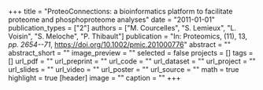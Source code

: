 +++
title = "ProteoConnections: a bioinformatics platform to facilitate proteome and phosphoproteome analyses"
date = "2011-01-01"
publication_types = ["2"]
authors = ["M. Courcelles", "S. Lemieux", "L. Voisin", "S. Meloche", "P. Thibault"]
publication = "In: Proteomics, (11), 13, _pp. 2654--71_, https://doi.org/10.1002/pmic.201000776"
abstract = ""
abstract_short = ""
image_preview = ""
selected = false
projects = []
tags = []
url_pdf = ""
url_preprint = ""
url_code = ""
url_dataset = ""
url_project = ""
url_slides = ""
url_video = ""
url_poster = ""
url_source = ""
math = true
highlight = true
[header]
image = ""
caption = ""
+++

